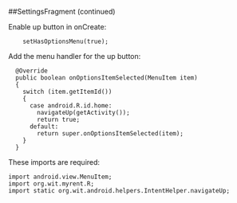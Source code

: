 ##SettingsFragment (continued)

Enable up button in onCreate:

```
    setHasOptionsMenu(true);

```

Add the menu handler for the up button:
```
  @Override
  public boolean onOptionsItemSelected(MenuItem item)
  {
    switch (item.getItemId())
    {
      case android.R.id.home:
        navigateUp(getActivity());
        return true;
      default:
        return super.onOptionsItemSelected(item);
    }
  }

```

These imports are required:

```
import android.view.MenuItem;
import org.wit.myrent.R;
import static org.wit.android.helpers.IntentHelper.navigateUp;
```